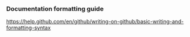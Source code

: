 ### Documentation formatting guide
https://help.github.com/en/github/writing-on-github/basic-writing-and-formatting-syntax